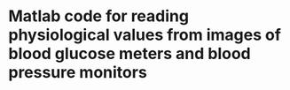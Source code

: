 # Matlab code for reading physiological values from images of blood glucose meters and blood pressure monitors

